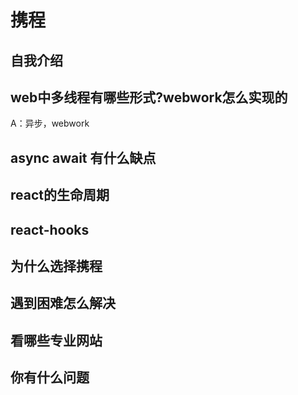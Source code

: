 # 携程  
## 自我介绍
## web中多线程有哪些形式?webwork怎么实现的    
A：异步，webwork
## async await 有什么缺点  
## react的生命周期  
## react-hooks  
## 为什么选择携程  
## 遇到困难怎么解决  
## 看哪些专业网站  
## 你有什么问题  
